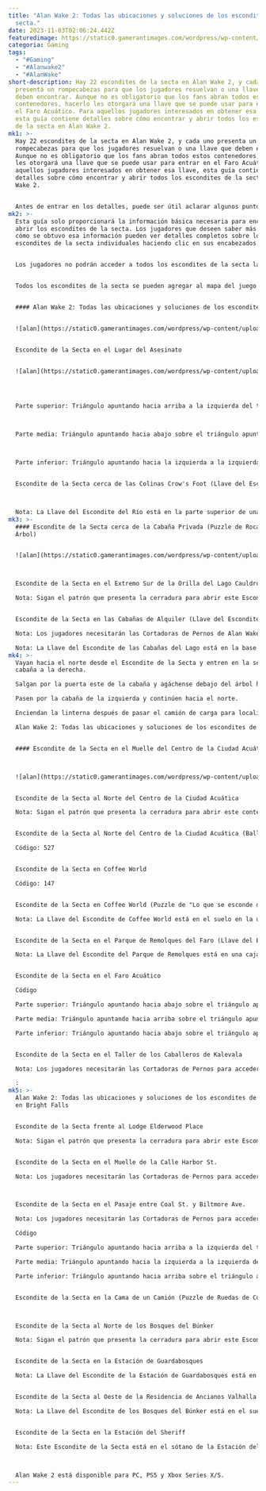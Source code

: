 ```yaml
---
title: "Alan Wake 2: Todas las ubicaciones y soluciones de los escondites de la
  secta."
date: 2023-11-03T02:06:24.442Z
featuredimage: https://static0.gamerantimages.com/wordpress/wp-content/uploads/2023/11/alan-wake-2-locked-cult-stash.jpg?q=50&fit=contain&w=1140&h=&dpr=1.5
categoria: Gaming
tags:
  - "#Gaming"
  - "#Alanwake2"
  - "#AlanWake"
short-description: Hay 22 escondites de la secta en Alan Wake 2, y cada uno
  presenta un rompecabezas para que los jugadores resuelvan o una llave que
  deben encontrar. Aunque no es obligatorio que los fans abran todos estos
  contenedores, hacerlo les otorgará una llave que se puede usar para entrar en
  el Faro Acuático. Para aquellos jugadores interesados en obtener esa llave,
  esta guía contiene detalles sobre cómo encontrar y abrir todos los escondites
  de la secta en Alan Wake 2.
mk1: >-
  Hay 22 escondites de la secta en Alan Wake 2, y cada uno presenta un
  rompecabezas para que los jugadores resuelvan o una llave que deben encontrar.
  Aunque no es obligatorio que los fans abran todos estos contenedores, hacerlo
  les otorgará una llave que se puede usar para entrar en el Faro Acuático. Para
  aquellos jugadores interesados en obtener esa llave, esta guía contiene
  detalles sobre cómo encontrar y abrir todos los escondites de la secta en Alan
  Wake 2.


  Antes de entrar en los detalles, puede ser útil aclarar algunos puntos:
mk2: >-
  Esta guía solo proporcionará la información básica necesaria para encontrar y
  abrir los escondites de la secta. Los jugadores que deseen saber más sobre
  cómo se obtuvo esa información pueden ver detalles completos sobre los
  escondites de la secta individuales haciendo clic en sus encabezados.


  Los jugadores no podrán acceder a todos los escondites de la secta la primera vez que estén cerca de ellos, y tendrán que regresar a esos contenedores después de que el área se haya despejado o una vez que hayan obtenido las Cortadoras de Pernos.


  Todos los escondites de la secta se pueden agregar al mapa del juego interactuando con los mapas colocados en la pared en el Salón de Descanso de los Caballeros de Kalevala.


  #### Alan Wake 2: Todas las ubicaciones y soluciones de los escondites de la secta en el Lago Cauldron


  ![alan](https://static0.gamerantimages.com/wordpress/wp-content/uploads/2023/11/alan-wake-2-cauldron-lake-cult-stash-map-big.jpg?q=50&fit=crop&w=1500&dpr=1.5 "alan")


  Escondite de la Secta en el Lugar del Asesinato


  ![alan](https://static0.gamerantimages.com/wordpress/wp-content/uploads/2023/10/alan-wake-2-streamside-stash-key-map.jpg?q=50&fit=contain&w=750&h=415&dpr=1.5 "alan")




  Parte superior: Triángulo apuntando hacia arriba a la izquierda del triángulo apuntando hacia abajo.



  Parte media: Triángulo apuntando hacia abajo sobre el triángulo apuntando hacia arriba.



  Parte inferior: Triángulo apuntando hacia la izquierda a la izquierda del triángulo apuntando hacia la derecha.


  Escondite de la Secta cerca de las Colinas Crow's Foot (Llave del Escondite del Río)



  Nota: La Llave del Escondite del Río está en la parte superior de una roca en la ubicación marcada en el mapa de arriba. Hay flechas amarillas pintadas en los árboles que los jugadores pueden revelar con la linterna, y estas flechas los llevarán desde el Escondite de la Secta hasta la llave.
mk3: >-
  #### Escondite de la Secta cerca de la Cabaña Privada (Puzzle de Rocas en
  Árbol)


  ![alan](https://static0.gamerantimages.com/wordpress/wp-content/uploads/2023/11/alan-wake-2-rental-cabins-cult-stash-map.jpg?q=50&fit=crop&w=1500&dpr=1.5 "alan")



  Escondite de la Secta en el Extremo Sur de la Orilla del Lago Cauldron

  Nota: Sigan el patrón que presenta la cerradura para abrir este Escondite de la Secta.


  Escondite de la Secta en las Cabañas de Alquiler (Llave del Escondite de las Cabañas del Lago)

  Nota: Los jugadores necesitarán las Cortadoras de Pernos de Alan Wake 2 para acceder a este Escondite de la Secta.

  Nota: La Llave del Escondite de las Cabañas del Lago está en la base de un árbol en la ubicación marcada en el mapa de arriba. Aquí están los pasos que los jugadores deben seguir para llegar a ella:
mk4: >-
  Vayan hacia el norte desde el Escondite de la Secta y entren en la segunda
  cabaña a la derecha.

  Salgan por la puerta este de la cabaña y agáchense debajo del árbol hacia el norte.

  Pasen por la cabaña de la izquierda y continúen hacia el norte.

  Enciendan la linterna después de pasar el camión de carga para localizar un árbol con un "2" pintado en él.

  Alan Wake 2: Todas las ubicaciones y soluciones de los escondites de la secta en el Faro Acuático


  #### Escondite de la Secta en el Muelle del Centro de la Ciudad Acuática (Puzzle de Amplificadores de Batería)



  ![alan](https://static0.gamerantimages.com/wordpress/wp-content/uploads/2023/11/alan-wake-2-watery-cult-stash-map-big.jpg?q=50&fit=crop&w=1500&dpr=1.5 "alan")


  Escondite de la Secta al Norte del Centro de la Ciudad Acuática

  Nota: Sigan el patrón que presenta la cerradura para abrir este contenedor.


  Escondite de la Secta al Norte del Centro de la Ciudad Acuática (Ballesta)

  Código: 527


  Escondite de la Secta en Coffee World

  Código: 147


  Escondite de la Secta en Coffee World (Puzzle de "Lo que se esconde detrás de la sonrisa")

  Nota: La Llave del Escondite de Coffee World está en el suelo en la ubicación marcada en el mapa de arriba, detrás de la gran escultura de café cerca del quiosco.


  Escondite de la Secta en el Parque de Remolques del Faro (Llave del Escondite del Parque de Remolques)

  Nota: La Llave del Escondite del Parque de Remolques está en una caja eléctrica que está adjunta a un poste justo al oeste del contenedor, como se muestra en el mapa de arriba. Los jugadores pueden acceder a ella caminando por una tabla que está apoyada contra un contenedor azul.


  Escondite de la Secta en el Faro Acuático

  Código

  Parte superior: Triángulo apuntando hacia abajo sobre el triángulo apuntando hacia abajo.

  Parte media: Triángulo apuntando hacia arriba sobre el triángulo apuntando hacia arriba.

  Parte inferior: Triángulo apuntando hacia abajo sobre el triángulo apuntando hacia abajo.


  Escondite de la Secta en el Taller de los Caballeros de Kalevala

  Nota: Los jugadores necesitarán las Cortadoras de Pernos para acceder a este contenedor.

  :
mk5: >-
  Alan Wake 2: Todas las ubicaciones y soluciones de los escondites de la secta
  en Bright Falls


  Escondite de la Secta frente al Lodge Elderwood Place

  Nota: Sigan el patrón que presenta la cerradura para abrir este Escondite de la Secta.


  Escondite de la Secta en el Muelle de la Calle Harbor St.

  Nota: Los jugadores necesitarán las Cortadoras de Pernos para acceder a este Escondite de la Secta.



  Escondite de la Secta en el Pasaje entre Coal St. y Biltmore Ave.

  Nota: Los jugadores necesitarán las Cortadoras de Pernos para acceder a este Escondite de la Secta.

  Código

  Parte superior: Triángulo apuntando hacia arriba a la izquierda del triángulo apuntando hacia arriba.

  Parte media: Triángulo apuntando hacia la izquierda a la izquierda del triángulo apuntando hacia la derecha.

  Parte inferior: Triángulo apuntando hacia arriba sobre el triángulo apuntando hacia arriba.


  Escondite de la Secta en la Cama de un Camión (Puzzle de Ruedas de Coche y Bicicleta)



  Escondite de la Secta al Norte de los Bosques del Búnker

  Nota: Sigan el patrón que presenta la cerradura para abrir este Escondite de la Secta.


  Escondite de la Secta en la Estación de Guardabosques

  Nota: La Llave del Escondite de la Estación de Guardabosques está en el suelo en la ubicación marcada en el mapa de arriba, junto a la chimenea de la Estación de Guardabosques.


  Escondite de la Secta al Oeste de la Residencia de Ancianos Valhalla

  Nota: La Llave del Escondite de los Bosques del Búnker está en el suelo en la ubicación marcada en el mapa de arriba, debajo de un letrero con una flecha hacia abajo.


  Escondite de la Secta en la Estación del Sheriff

  Nota: Este Escondite de la Secta está en el sótano de la Estación del Sheriff y es accesible durante el capítulo "Retorno 6: Scratch" en Alan Wake 2.



  Alan Wake 2 está disponible para PC, PS5 y Xbox Series X/S.
---
```

